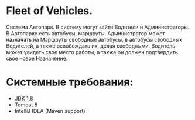 # Fleet of Vehicles.
Система Автопарк. В систему могут зайти Водители и Администраторы. В Автопарке есть автобусы, маршруты. Администратор может назначать на Маршруты свободные автобусы, в автобусы свободных Водителей, а также освобождать их, делая свободными. Водитель может увидеть свое место работы, а также он должен подтвердить свое новое Назначение.

# Системные требования:
- JDK 1.8
- Tomcat 8
- IntelliJ IDEA (Maven support)
